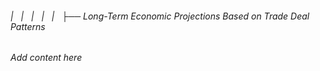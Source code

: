 ###### |   |   |   |   |   ├── Long-Term Economic Projections Based on Trade Deal Patterns

*Add content here*